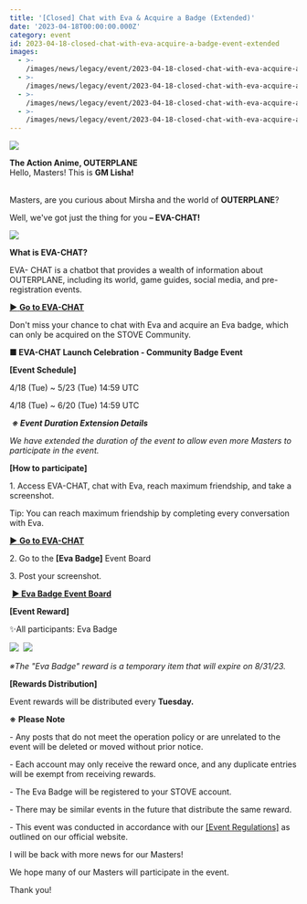 ```yaml
---
title: '[Closed] Chat with Eva & Acquire a Badge (Extended)'
date: '2023-04-18T00:00:00.000Z'
category: event
id: 2023-04-18-closed-chat-with-eva-acquire-a-badge-event-extended
images:
  - >-
    /images/news/legacy/event/2023-04-18-closed-chat-with-eva-acquire-a-badge-event-extended/eec29fb45f7c4e2fb157bb28b22c5913.webp
  - >-
    /images/news/legacy/event/2023-04-18-closed-chat-with-eva-acquire-a-badge-event-extended/2a6b59d7fdfc47a8a7604095508e3c54_002.webp
  - >-
    /images/news/legacy/event/2023-04-18-closed-chat-with-eva-acquire-a-badge-event-extended/208521fd0b644198b51676b52af52479.webp
  - >-
    /images/news/legacy/event/2023-04-18-closed-chat-with-eva-acquire-a-badge-event-extended/3dfa7ce5786a4d72a1cebdcae51b6a20.webp
---
```


![](/images/news/legacy/event/2023-04-18-closed-chat-with-eva-acquire-a-badge-event-extended/eec29fb45f7c4e2fb157bb28b22c5913.webp)

**The Action Anime, OUTERPLANE**  
Hello, Masters! This is **GM Lisha!**  
 

Masters, are you curious about Mirsha and the world of **OUTERPLANE**? 

Well, we've got just the thing for you **– EVA-CHAT!**

![](/images/news/legacy/event/2023-04-18-closed-chat-with-eva-acquire-a-badge-event-extended/2a6b59d7fdfc47a8a7604095508e3c54_002.webp)

**What is EVA-CHAT?**

EVA- CHAT is a chatbot that provides a wealth of information about OUTERPLANE, including its world, game guides, social media, and pre-registration events.

[**▶** **Go to EVA-CHAT**](https://sdk.alli.ai/latest/chat.html?campaign_token=89DwbP6YR8xLHFOz1zt-Pb2awrC2JG3v0oIWLmd525YlnHQgoNcL6AQNZu6kKVTPf4Ow5JrX8vX1Ox6DHgHEw0UqMKjw3pBLEMEv9gpDoKFed7rjdr2WeQTAVBSydfeLncnL2urupb3gmvatx2xCNg%3D%3D)

Don't miss your chance to chat with Eva and acquire an Eva badge, which can only be acquired on the STOVE Community.

**■ EVA-CHAT Launch Celebration - Community Badge Event** 

**\[Event Schedule\]**

4/18 (Tue) ~ 5/23 (Tue) 14:59 UTC  

4/18 (Tue) ~ 6/20 (Tue) 14:59 UTC  
  
 ***※ Event Duration Extension Details***

*We have extended the duration of the event to allow even more Masters to participate in the event.* 

**\[How to participate\]**

1\. Access EVA-CHAT, chat with Eva, reach maximum friendship, and take a screenshot.

Tip: You can reach maximum friendship by completing every conversation with Eva.

[**▶** **Go to EVA-CHAT**](https://sdk.alli.ai/latest/chat.html?campaign_token=89DwbP6YR8xLHFOz1zt-Pb2awrC2JG3v0oIWLmd525YlnHQgoNcL6AQNZu6kKVTPf4Ow5JrX8vX1Ox6DHgHEw0UqMKjw3pBLEMEv9gpDoKFed7rjdr2WeQTAVBSydfeLncnL2urupb3gmvatx2xCNg%3D%3D)

2\. Go to the **\[Eva Badge\]** Event Board

3\. Post your screenshot.

 [**▶ Eva Badge Event Board**](https://page.onstove.com/outerplane/en/list/123271?page=1&direction=LATEST)

**\[Event Reward\]**

✨All participants: Eva Badge

![](/images/news/legacy/event/2023-04-18-closed-chat-with-eva-acquire-a-badge-event-extended/208521fd0b644198b51676b52af52479.webp)  ![](/images/news/legacy/event/2023-04-18-closed-chat-with-eva-acquire-a-badge-event-extended/3dfa7ce5786a4d72a1cebdcae51b6a20.webp)

*※The "Eva Badge" reward is a temporary item that will expire on 8/31/23.*

**\[Rewards Distribution\]**

Event rewards will be distributed every **Tuesday.**

**※** **Please Note**

\- Any posts that do not meet the operation policy or are unrelated to the event will be deleted or moved without prior notice.

\- Each account may only receive the reward once, and any duplicate entries will be exempt from receiving rewards.

\- The Eva Badge will be registered to your STOVE account.

\- There may be similar events in the future that distribute the same reward.

\- This event was conducted in accordance with our [\[Event Regulations\]](https://www.smilegatemegaport.com/terms/index?gameType=MOBILE&termsType=8&langCode=en) as outlined on our official website. 

I will be back with more news for our Masters!

We hope many of our Masters will participate in the event.

Thank you!
